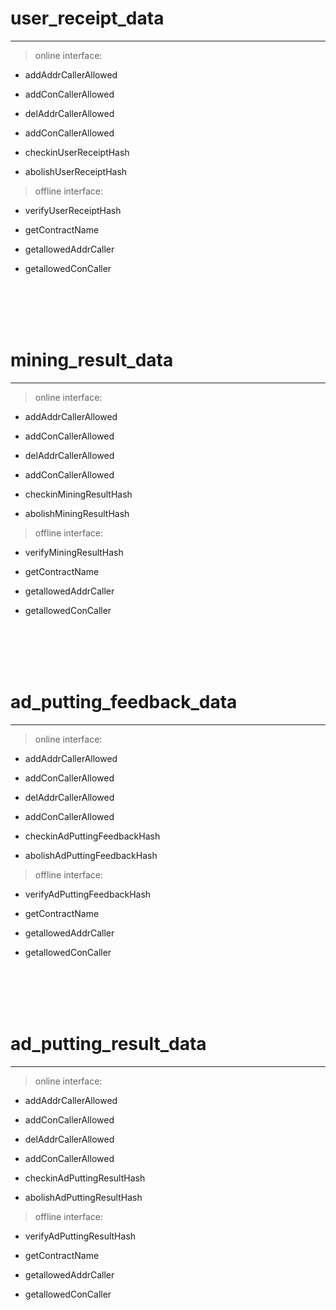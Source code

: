 # user_receipt_data
---------------------------

>online interface:

*	addAddrCallerAllowed

*	addConCallerAllowed

*	delAddrCallerAllowed

*	addConCallerAllowed

*	checkinUserReceiptHash	

*	abolishUserReceiptHash

>offline interface:

*	verifyUserReceiptHash

*	getContractName

*	getallowedAddrCaller

*	getallowedConCaller
<br />
<br />
<br />
<br />

# mining_result_data
---------------------------

>online interface:

*	addAddrCallerAllowed

*	addConCallerAllowed

*	delAddrCallerAllowed

*	addConCallerAllowed

*	checkinMiningResultHash	

*	abolishMiningResultHash

>offline interface:

*	verifyMiningResultHash

*	getContractName

*	getallowedAddrCaller

*	getallowedConCaller
<br />
<br />
<br />
<br />

# ad_putting_feedback_data
---------------------------

>online interface:

*	addAddrCallerAllowed

*	addConCallerAllowed

*	delAddrCallerAllowed

*	addConCallerAllowed

*	checkinAdPuttingFeedbackHash
	
*	abolishAdPuttingFeedbackHash

>offline interface:

*	verifyAdPuttingFeedbackHash

*	getContractName

*	getallowedAddrCaller

*	getallowedConCaller
<br />
<br />
<br />
<br />

# ad_putting_result_data
---------------------------

>online interface:

*	addAddrCallerAllowed

*	addConCallerAllowed

*	delAddrCallerAllowed

*	addConCallerAllowed

*	checkinAdPuttingResultHash	

*	abolishAdPuttingResultHash

>offline interface:

*	verifyAdPuttingResultHash

*	getContractName

*	getallowedAddrCaller

*	getallowedConCaller
